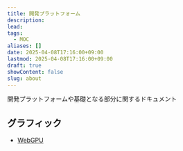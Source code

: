 ```yaml
---
title: 開発プラットフォーム
description: 
lead: 
tags:
  - MOC
aliases: []
date: 2025-04-08T17:16:00+09:00
lastmod: 2025-04-08T17:16:00+09:00
draft: true
showContent: false
slug: about
---
```

開発プラットフォームや基礎となる部分に関するドキュメント
## グラフィック
- [WebGPU](graphics/webgpu/WebGPU.md)